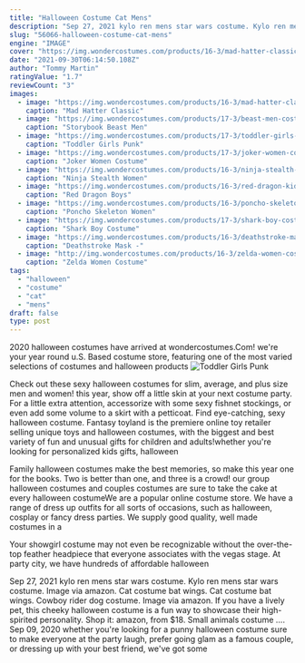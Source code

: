 ```yaml
---
title: "Halloween Costume Cat Mens"
description: "Sep 27, 2021 kylo ren mens star wars costume. Kylo ren mens star wars costume. Image via amazon.  Cat costume bat wings. Cat costume bat wings. Cowboy rider dog costume. Image via amazon. If you have a lively pet, this cheeky halloween costume is a fun way to showcase their high-spirited personality. Shop it: amazon, from $18. Small animals costume ..."
slug: "56066-halloween-costume-cat-mens"
engine: "IMAGE"
cover: "https://img.wondercostumes.com/products/16-3/mad-hatter-classic-boys-costume.jpg"
date: "2021-09-30T06:14:50.108Z"
author: "Tommy Martin"
ratingValue: "1.7"
reviewCount: "3"
images:
  - image: "https://img.wondercostumes.com/products/16-3/mad-hatter-classic-boys-costume.jpg"
    caption: "Mad Hatter Classic"
  - image: "https://img.wondercostumes.com/products/17-3/beast-men-costume.jpg"
    caption: "Storybook Beast Men"
  - image: "https://img.wondercostumes.com/products/17-3/toddler-girls-punk-bat-princess-costume.jpg"
    caption: "Toddler Girls Punk"
  - image: "https://img.wondercostumes.com/products/17-3/joker-women-costume.jpg"
    caption: "Joker Women Costume"
  - image: "https://img.wondercostumes.com/products/16-3/ninja-stealth-women-costume.jpg"
    caption: "Ninja Stealth Women"
  - image: "https://img.wondercostumes.com/products/16-3/red-dragon-kids-costume.jpg"
    caption: "Red Dragon Boys"
  - image: "https://img.wondercostumes.com/products/16-3/poncho-skeleton-costume.jpg"
    caption: "Poncho Skeleton Women"
  - image: "https://img.wondercostumes.com/products/17-3/shark-boy-costume.jpg"
    caption: "Shark Boy Costume"
  - image: "https://img.wondercostumes.com/products/16-3/deathstroke-mask.jpg"
    caption: "Deathstroke Mask -"
  - image: "http://img.wondercostumes.com/products/16-3/zelda-women-costume.jpg"
    caption: "Zelda Women Costume"
tags:
  - "halloween"
  - "costume"
  - "cat"
  - "mens"
draft: false
type: post
---
```


2020 halloween costumes have arrived at wondercostumes.Com! we're your year round u.S. Based costume store, featuring one of the most varied selections of costumes and halloween products
![Toddler Girls Punk](https://img.wondercostumes.com/products/17-3/toddler-girls-punk-bat-princess-costume.jpg "Toddler Girls Punk")

Check out these sexy halloween costumes for slim, average, and plus size men and women! this year, show off a little skin at your next costume party. For a little extra attention, accessorize with some sexy fishnet stockings, or even add some volume to a skirt with a petticoat. Find eye-catching, sexy halloween costume. Fantasy toyland is the premiere online toy retailer selling unique toys and halloween costumes, with the biggest and best variety of fun and unusual gifts for children and adults!whether you&#39;re looking for personalized kids gifts, halloween
<!--inArticleAds-->

<!--galleryOne-->

Family halloween costumes make the best memories, so make this year one for the books. Two is better than one, and three is a crowd! our group halloween costumes and couples costumes are sure to take the cake at every halloween costumeWe are a popular online costume store. We have a range of dress up outfits for all sorts of occasions, such as halloween, cosplay or fancy dress parties. We supply good quality, well made costumes in a
<!--inArticleAds-->

<!--galleryTwo-->

Your showgirl costume may not even be recognizable without the over-the-top feather headpiece that everyone associates with the vegas stage. At party city, we have hundreds of affordable halloween
<!--galleryThree-->

Sep 27, 2021 kylo ren mens star wars costume. Kylo ren mens star wars costume. Image via amazon.  Cat costume bat wings. Cat costume bat wings. Cowboy rider dog costume. Image via amazon. If you have a lively pet, this cheeky halloween costume is a fun way to showcase their high-spirited personality. Shop it: amazon, from $18. Small animals costume .... Sep 09, 2020 whether you're looking for a punny halloween costume sure to make everyone at the party laugh, prefer going glam as a famous couple, or dressing up with your best friend, we've got some